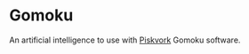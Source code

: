 # Gomoku

An artificial intelligence to use with [Piskvork](http://gomocup.org/piskvork/) Gomoku software.

